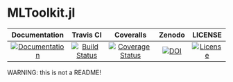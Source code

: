 # MLToolkit.jl

| Documentation | Travis CI | Coveralls | Zenodo | LICENSE |
| :-: | :-: | :-: | :-: | :-: |
| [![Documentation](https://img.shields.io/badge/docs-dev-blue.svg)](https://xukai92.github.io/MLToolkit.jl/dev/) | [![Build Status](https://travis-ci.org/xukai92/MLToolkit.jl.svg?branch=master)](https://travis-ci.org/xukai92/MLToolkit.jl) | [![Coverage Status](https://coveralls.io/repos/github/xukai92/MLToolkit.jl/badge.svg?branch=master)](https://coveralls.io/github/xukai92/MLToolkit.jl?branch=master) | [![DOI](https://zenodo.org/badge/163635161.svg)](https://zenodo.org/badge/latestdoi/163635161) | [![License](https://img.shields.io/badge/license-MIT-blue.svg)](https://github.com/xukai92/MLToolkit.jl/blob/master/LICENSE) |

WARNING: this is not a README!
